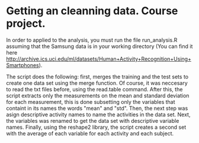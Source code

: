 Getting an cleanning data. Course project.
================

In order to applied to the analysis, you must run the file run_analysis.R assuming that the Samsung data is in your working directory (You can find it here http://archive.ics.uci.edu/ml/datasets/Human+Activity+Recognition+Using+Smartphones).

The script does the following: first, merges the training and the test sets to create one data set using the merge function. Of course, it was neccesary to read the txt files before, using the read.table command. After this, the script extracts only the measurements on the mean and standard deviation for each measurement, this is done subsetting only the variables that containt in its names the words "mean" and "std". Then, the next step was asign descriptive activity names to name the activities in the data set. Next, the variables was renamed to get the data set with descriptive variable names. Finally, using the reshape2 library, the script creates a second set with the average of each variable for each activity and each subject.


